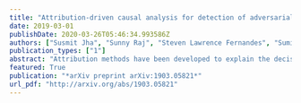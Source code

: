 ```yaml
---
title: "Attribution-driven causal analysis for detection of adversarial examples"
date: 2019-03-01
publishDate: 2020-03-26T05:46:34.993586Z
authors: ["Susmit Jha", "Sunny Raj", "Steven Lawrence Fernandes", "Sumit Kumar Jha", "Somesh Jha", "Gunjan Verma", "Brian Jalaian", "Ananthram Swami"]
publication_types: ["1"]
abstract: "Attribution methods have been developed to explain the decision of a machine learning model on a given input. We use the Integrated Gradient method for finding attributions to define the causal neighborhood of an input by incrementally masking high attribution features. We study the robustness of machine learning models on benign and adversarial inputs in this neighborhood. Our study indicates that benign inputs are robust to the masking of high attribution features but adversarial inputs generated by the state-of-the-art adversarial attack methods such as DeepFool, FGSM, CW and PGD, are not robust to such masking. Further, our study demonstrates that this concentration of high-attribution features responsible for the incorrect decision is more pronounced in physically realizable adversarial examples. This difference in attribution of benign and adversarial inputs can be used to detect adversarial examples. Such a defense approach is independent of training data and attack method, and we demonstrate its effectiveness on digital and physically realizable perturbations."
featured: True
publication: "*arXiv preprint arXiv:1903.05821*"
url_pdf: "http://arxiv.org/abs/1903.05821"
---
```


